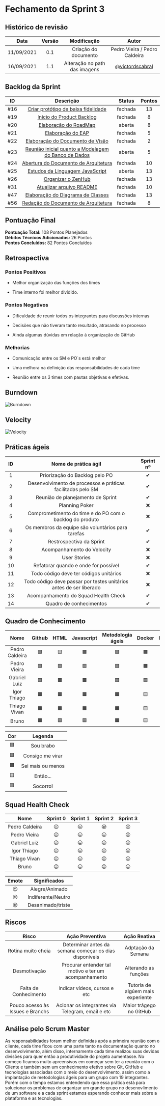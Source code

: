 # Fechamento da Sprint 3

## Histórico de revisão

| **Data** |  **Versão** | **Modificação**  |  **Autor** |
|:-:|:-:|:-:|:-:|
|    11/09/2021   |  0.1 | Criação do documento  | Pedro Vieira / Pedro Caldeira |
| 16/09/2021 | 1.1 | Alteração no path das imagens  | [@victordscabral](https://github.com/victordscabral) |

## Backlog da Sprint 

| **ID** |  **Descrição** | **Status**  |  **Pontos** |
|:-:|:-:|:-:|:-:|
|    #16   |  [Criar protótipo de baixa fidelidade](https://github.com/fga-eps-mds/2021-1-hospitalar/issues/16) | fechada  | 13 |
|    #19   |  [Início do Product Backlog](https://github.com/fga-eps-mds/2021-1-hospitalar/issues/19)| fechada  | 8 |
|    #20   |  [Elaboração do RoadMap](https://github.com/fga-eps-mds/2021-1-hospitalar/issues/20)| aberta  | 8 |
|    #21   |  [Elaboração do EAP](https://github.com/fga-eps-mds/2021-1-hospitalar/issues/21) | fechada  | 5 |
|    #22   |  [Elaboração do Documento de Visão](https://github.com/fga-eps-mds/2021-1-hospitalar/issues/22) | fechada  | 2 |
|    #23   |  [Reunião inicial quanto a Modelagem do Banco de Dados](https://github.com/fga-eps-mds/2021-1-hospitalar/issues/23) | aberta  | 5 |
|    #24   |  [Abertura do Documento de Arquitetura](https://github.com/fga-eps-mds/2021-1-hospitalar/issues/24) | fechada  | 10 |
|    #25   |  [Estudos da Linguagem JavaScript](https://github.com/fga-eps-mds/2021-1-hospitalar/issues/25) | aberta  | 13 |
|    #26   |  [Organizar o ZenHub](https://github.com/fga-eps-mds/2021-1-hospitalar/issues/26) | fechada  | 13 |
|    #31   |  [Atualizar arquivo README](https://github.com/fga-eps-mds/2021-1-hospitalar/issues/31) | fechada  | 10 |
|    #47   |  [Elaboração do Diagrama de Classes](https://github.com/fga-eps-mds/2021-1-hospitalar/issues/47) | fechada  | 13 |
|    #56   |  [Redação do Documento de Arquitetura](https://github.com/fga-eps-mds/2021-1-hospitalar/issues/56) | fechada  | 8 |


## Pontuação Final

**Pontuação Total:** 108 Pontos Planejados <br>
**Débitos Técnicos Adicionados:** 26 Pontos <br>
**Pontos Concluídos:** 82 Pontos Concluídos <br>

## Retrospectiva

### Pontos Positivos

- Melhor organização das funções dos times

- Time interno foi melhor dividido.

### Pontos Negativos

- Dificuldade de reunir todos os integrantes para discussões internas

- Decisões que não tiveram tanto resultado, atrasando no processo

- Ainda algumas dúvidas em relação à organização do GitHub

### Melhorias

- Comunicação entre os SM e PO´s está melhor

- Uma melhora na definição das responsábilidades de cada time

- Reunião entre os 3 times com pautas objetivas e efetivas.

## Burndown


![Burndown](/docs/assets/sprints/time_c/sprint_3/burndown_TimeC.png)
  
## Velocity

![Velocity](/docs/assets/sprints/time_c/sprint_3/velocity.png)
  
## Práticas ágeis
  
|ID    | Nome de prática ágil    | Sprint nº |
| :-: | :-: | :-: |
| 1    | Priorização do Backlog pelo PO | &#10004; |
| 2    | Desenvolvimento de processos e práticas facilitadas pelo SM | &#10004; |
| 3    | Reunião de planejamento de Sprint | &#10004; |
| 4    | Planning Poker | &#10060; |
| 5    | Comprometimento do time e do PO com o backlog do produto | &#10060; |
| 6    | Os membros da equipe são voluntários para tarefas | &#10004; |
| 7    | Restrospectiva da Sprint | &#10004; |
| 8    | Acompanhamento do Velocity | &#10060; |
| 9    | User Stories | &#10060; |
| 10 |    Refatorar quando e onde for possível | &#10004; |
| 11 | Todo código deve ter códigos unitários | &#10060; |
| 12 |    Todo código deve passar por testes unitários antes de ser liberado | &#10060; |
| 13 |     Acompanhamento do Squad Health Check | &#10004; |
| 14 |    Quadro de conhecimentos| &#10004; |
  
## Quadro de Conhecimento

| Nome | Github | HTML | Javascript | Metodologia ágeis | Docker | Django | Mongodb |
| :-: | :-: | :-: | :-: | :-: | :-: | :-: | :-: |
| Pedro Caldeira | &#129001; | &#129000; | &#128999; | &#129001; | &#128999; | &#129000; | &#129000; | 
| Pedro Vieira | &#129001; | &#129001; | &#129001; | &#129001; | &#128999; | &#129000; | &#129001; | 
|Gabriel Luiz| &#129001; | &#128999; | &#128999; | &#129001; | &#129001; | &#129000; | &#128999;
|Igor Thiago| &#128999; | &#128999; | &#128999; | &#128999; | &#129000; | &#128997; | &#129000;
|Thiago Vivan| &#128999; | &#128999; | &#128999; | &#128999; | &#129000; | &#129000; | &#129000;
|Bruno | &#128999; | &#129001; | &#129001; | &#128999; | &#129000; | &#129000; | &#128999;



| Cor | Legenda |
| :-: | :-: |
| &#128998; | Sou brabo |
| &#129001;| Consigo me virar |
| &#128999; | Sei mais ou menos|
| &#129000;  | Então... |
| &#128997; | Socorro!|
  
## Squad Health Check
  
| Nome | Sprint 0 | Sprint 1 | Sprint 2 | Sprint 3 |
| :-: | :-: | :-: | :-: | :-: |
| Pedro Caldeira | &#128521; | &#128529; | &#128554; | &#128521; |
| Pedro Vieira | &#128521; | &#128529; | &#128529; | &#128521; |
| Gabriel Luiz | &#128521; | &#128529; | &#128521; | &#128521; |
| Igor Thiago  | &#128521; | &#128529; | &#128521; | &#128529; |
| Thiago Vivan  | &#128521; | &#128529; | &#128521; | &#128529; |
| Bruno  | &#128521; | &#128529; | &#128521; | &#128529; |

| Emote | Significados |
| :-: | :-: |
| &#128521; | Alegre/Animado |
| &#128529; | Indiferente/Neutro |
| &#128554; | Desanimado/triste |


## Riscos

|  **Risco**  | **Ação Preventiva** |	**Ação Reativa** |
|:-:|:-:|:-:|
| Rotina muito cheia | Determinar antes da semana começar os dias disponíveis | Adptação da Semana |
| Desmotivação | Procurar entender tal motivo e ter um acompanhamento | Alterando as funções |
| Falta de Conhecimento | Indicar vídeos, cursos e etc | Tutoria de algúem mais experiente |
| Pouco acesso às Issues e Branchs | Acionar os integrantes via Telegram, email e etc | Maior trágego no GitHub |
  
<!-- ## Burndown de Riscos (???) -->

## Análise pelo Scrum Master

As responsabilidades foram melhor definidas após a primeira reunião com o cliente, cada time ficou com uma parte tanto na documentação quanto no desenvolvimento, além disso, internamente cada time realizou suas devidas divisões para quer então a produtividade do projeto aumentasse. No começo ficamos muito apreensivos em começar sem ter a reunião com o Cliente e também sem um conhecimento efetivo sobre Git, GitHub e tecnologias associadas com o meio do desenvolvimento, assim como a implantação de metodologias ágeis para um grupo com 19 integrantes. Porém com o tempo estamos entendendo que essa prática está para solucionar os problemas de organizar um grande grupo no desenovlimento de um software e a cada sprint estamos esperando conhecer mais sobre a plataforma e as tecnologias.
